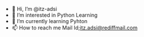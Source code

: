 - 👋 Hi, I’m @itz-adsi
- 👀 I’m interested in Python Learning
- 🌱 I’m currently learning Pyhton
- 📫 How to reach me Mail Id;itz.adsi@rediffmail.com

